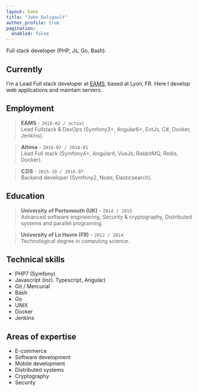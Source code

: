```yaml
---
layout: home
title: "John Daligault"
author_profile: true
pagination:
  enabled: false
---
```


Full stack developer (PHP, Js, Go, Bash).

## Currently

I'm a Lead Full stack developer at [EAMS](https://www.egis.fr/), based at Lyon, FR.
Here I develop web applications and maintain servers.

## Employment

> __EAMS__ - `2018-02 / actual` <br>
> Lead Fullstack & DevOps (Symfony3+, Angular6+, ExtJs, C#, Docker, Jenkins).

> __Altima__ - `2016-07 / 2018-01` <br>
> Lead Full stack (Symfony4+, Angular4, VueJs, RabbitMQ, Redis, Docker).

> __C2iS__ - `2015-10 / 2016-07` <br>
> Backend developer (Symfony2, Node, Elasticsearch).

## Education

> __University of Portsmouth (UK)__ - `2014 / 2015` <br>
> Advanced software engineering, Security & cryptography, Distributed systems and parallel programing.

> __University of Le Havre (FR)__ - `2012 / 2014` <br>
> Technological degree in computing science.

## Technical skills

* PHP7 (Symfony)
* Javascript (incl. Typescript, Angular)
* Git / Mercurial
* Bash
* Go
* UNIX
* Docker
* Jenkins

## Areas of expertise

* E-commerce
* Software development
* Mobile development
* Distributed systems
* Cryptography
* Security
